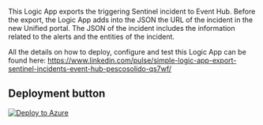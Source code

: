 This Logic App exports the triggering Sentinel incident to Event Hub. Before the export, the Logic App adds into the JSON the URL of the incident in the new Unified portal. The JSON of the incident includes the information related to the alerts and the entities of the incident.

All the details on how to deploy, configure and test this Logic App can be found here: https://www.linkedin.com/pulse/simple-logic-app-export-sentinel-incidents-event-hub-pescosolido-qs7wf/

## Deployment button
[![Deploy to Azure](https://aka.ms/deploytoazurebutton)](https://portal.azure.com/#create/Microsoft.Template/uri/https%3A%2F%2Fgithub.com%2Fstefanpems%2Fsentinel-utilities%2Fblob%2Fmain%2Fexport-incident-to-event-hub%2Ftemplate.json)

